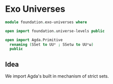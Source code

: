# Exo Universes

```agda
module foundation.exo-universes where

open import foundation.universe-levels public

open import Agda.Primitive
  renaming (SSet to UUᵉ ; SSetω to UUᵉω)
  public
```

## Idea

We import Agda's built in mechanism of strict sets.
